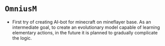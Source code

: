 # `OmniusM`

- First try of creating AI-bot for minecraft on mineflayer base. As an intermediate goal, to create an evolutionary model capable of learning elementary actions, in the future it is planned to gradually complicate the logic.
